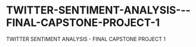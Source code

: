 # TWITTER-SENTIMENT-ANALYSIS---FINAL-CAPSTONE-PROJECT-1
TWITTER SENTIMENT ANALYSIS - FINAL CAPSTONE PROJECT 1
